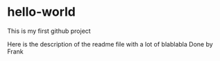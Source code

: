 # hello-world
This is my first github project

Here is the description of the readme file with a lot of blablabla
Done by Frank

